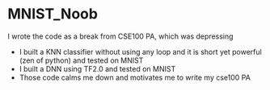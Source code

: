 # MNIST_Noob
I wrote the code as a break from CSE100 PA, which was depressing
* I built a KNN classifier without using any loop and it is short yet powerful (zen of python) and tested on MNIST
* I built a DNN using TF2.0 and tested on MNIST
* Those code calms me down and motivates me to write my cse100 PA
